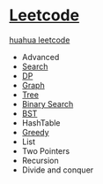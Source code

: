 # [Leetcode](https://leetcode.com/problemset/all/) 
 [huahua leetcode](https://docs.google.com/spreadsheets/d/1SbpY-04Cz8EWw3A_LBUmDEXKUMO31DBjfeMoA0dlfIA/edit?ts=5c91956a#gid=126913158)
* Advanced
* [Search](https://github.com/xliu117/Leetcode/tree/master/Search)  
* [DP](https://github.com/xliu117/Leetcode/tree/master/DP) 
* [Graph](https://github.com/xliu117/Leetcode/blob/master/Graph/readme.md)  
* [Tree](https://github.com/xliu117/Leetcode/tree/master/Tree)  
* [Binary Search](https://github.com/xliu117/Leetcode/tree/master/Binary%20Search)  
* [BST](https://github.com/xliu117/Leetcode/tree/master/BST)  
* HashTable  
* [Greedy](https://github.com/xliu117/Leetcode/tree/master/Greedy)  
* List  
* Two Pointers  
* Recursion  
* Divide and conquer  


		
